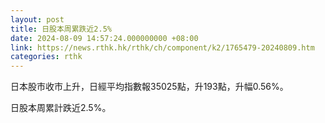```yaml
---
layout: post
title: 日股本周累跌近2.5%
date: 2024-08-09 14:57:24.000000000 +08:00
link: https://news.rthk.hk/rthk/ch/component/k2/1765479-20240809.htm
categories: rthk
---
```


日本股市收市上升，日經平均指數報35025點，升193點，升幅0.56%。

日股本周累計跌近2.5%。
